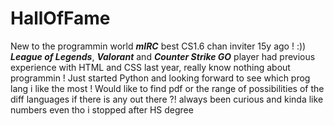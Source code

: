# HallOfFame
New to the programmin world
<b><i>mIRC</b></i> best CS1.6 chan inviter 15y ago ! :))
<b><i>League of Legends</b></i>, <b><i>Valorant</b></i> and <b><i>Counter Strike GO</b></i> player
had previous experience with HTML and CSS last year, really know nothing about programmin ! 
Just started Python and looking forward to see which prog lang i like the most ! 
Would like to find pdf or the range of possibilities of the diff languages if there is any out there ?!
always been curious and kinda like numbers even tho i stopped after HS degree 
